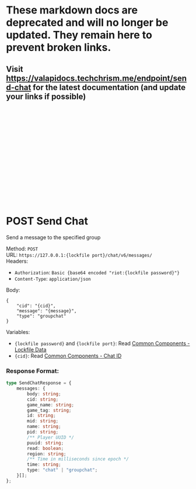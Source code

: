 <!--

This file is automatically generated!
Do not edit it directly!
See https://github.com/techchrism/valorant-api-docs/blob/trunk/contributing.md for more information.

-->

# These markdown docs are deprecated and will no longer be updated. They remain here to prevent broken links.
## Visit <https://valapidocs.techchrism.me/endpoint/send-chat> for the latest documentation (and update your links if possible)
<br><br><br><br><br><br><br><br><br><br><br><br><br><br><br>
# POST Send Chat

Send a message to the specified group  


Method: `POST`  
URL: `https://127.0.0.1:{lockfile port}/chat/v6/messages/`  
Headers:
 - `Authorization`: `Basic {base64 encoded "riot:{lockfile password}"}`
 - `Content-Type`: `application/json`

Body:  
```
{
    "cid": "{cid}",
    "message": "{message}",
    "type": "groupchat"
}
```
Variables:
 - `{lockfile password}` and `{lockfile port}`: Read [Common Components - Lockfile Data](../common-components.md#lockfile-data)
 - `{cid}`: Read [Common Components - Chat ID](../common-components.md#chat-id)


### Response Format:
```ts
type SendChatResponse = {
    messages: {
        body: string;
        cid: string;
        game_name: string;
        game_tag: string;
        id: string;
        mid: string;
        name: string;
        pid: string;
        /** Player UUID */
        puuid: string;
        read: boolean;
        region: string;
        /** Time in milliseconds since epoch */
        time: string;
        type: "chat" | "groupchat";
    }[];
};
```

